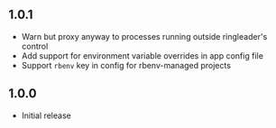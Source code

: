 1.0.1
---
* Warn but proxy anyway to processes running outside ringleader's control
* Add support for environment variable overrides in app config file
* Support `rbenv` key in config for rbenv-managed projects

1.0.0
---
* Initial release
